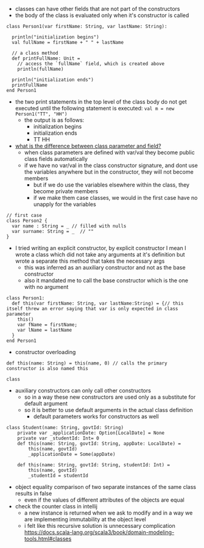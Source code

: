 - classes can have other fields that are not part of the constructors
- the body of the class is evaluated only when it's constructor is called
```
class Person1(var firstName: String, var lastName: String):  
  
  println("initialization begins")  
  val fullName = firstName + " " + lastName  
  
  // a class method  
  def printFullName: Unit =  
    // access the `fullName` field, which is created above  
    println(fullName)  
  
  println("initialization ends")  
  printFullName  
end Person1
```

- the two print statements in the top level of the class body do not get executed until the following statement is executed: `val m = new Person1("TT", "HH")` 
	- the output is as follows:
		- initialization begins
		- initialization ends
		- TT HH
- [what is the difference between class parameter and field?](https://stackoverflow.com/questions/13549574/scala-what-is-the-real-difference-between-fields-in-a-class-and-parameters-in-t#:~:text=The%20difference%20between%20the%20two,they%20automatically%20become%20public%20members.)
	- when class parameters are defined with var/val they become public class fields automatically
	- if we have no var/val in the class constructor signature, and dont use the variables anywhere but in the constructor, they will not become members
		- but if we do use the variables elsewhere within the class, they become private members
		- if we make them case classes, we would in the first case have no unapply for the variables
```
// first case
class Person2 {  
  var name : String = _ // filled with nulls 
  var surname: String = _  // ""
}
```
- I tried writing an explicit constructor, by explicit constructor I mean I wrote a class which did not take any arguments at it's definition but wrote a separate this method that takes the necessary args
	- this was inferred as an auxiliary constructor and not as the base constructor
	- also it mandated me to call the base constructor which is the one with no argument
```
class Person1:  
  def this(var firstName: String, var lastName:String) = {// this itself threw an error saying that var is only expected in class parameter
    this()  
    var fName = firstName;  
    var lName = lastName  
  }
end Person1
```
- constructor overloading
```
def this(name: String) = this(name, 0) // calls the primary constructor is also named this

class
```
- auxiliary constructors can only call other constructors
	- so in a way these new constructors are used only as a substitute for default argument
	- so it is better to use default arguments in the actual class definition
		- default parameters works for constructors as well
```
class Student(name: String, govtId: String)
	private var _applicationDate: Option[LocalDate] = None
	private var _studentId: Int= 0
	def this(name: String, govtId: String, appDate: LocalDate) = 
		this(name, govtId)
		_applicationDate = Some(appDate)
	
	def this(name: String, govtId: String, studentId: Int) = 
		this(name, govtId)
		_studentId = studentId
```
- object equality comparison of two separate instances of the same class results in false
	- even if the values of different attributes of the objects are equal
- check the counter class in intellij
	- a new instance is returned when we ask to modify and in a way we are implementing immutability at the object level
	- i felt like this recursive solution is unnecessary complication
https://docs.scala-lang.org/scala3/book/domain-modeling-tools.html#classes